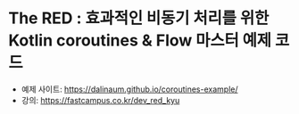 # The RED : 효과적인 비동기 처리를 위한 Kotlin coroutines & Flow 마스터 예제 코드

 * 예제 사이트: https://dalinaum.github.io/coroutines-example/
 * 강의: https://fastcampus.co.kr/dev_red_kyu
